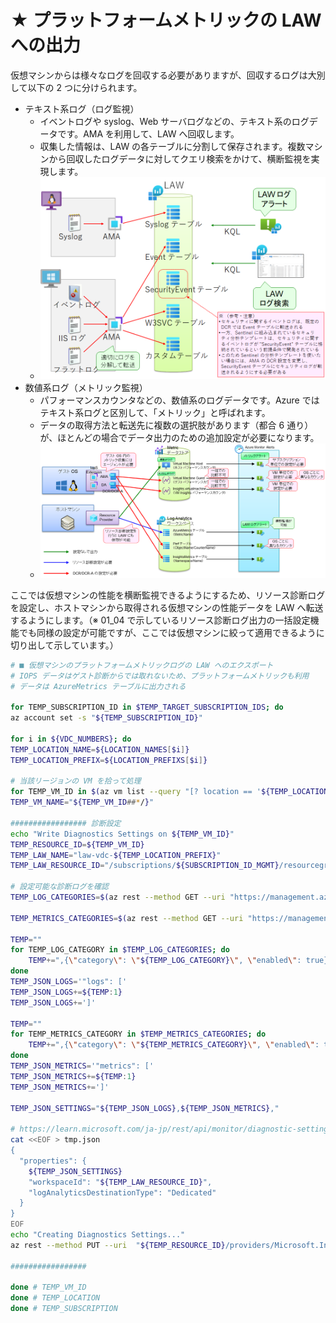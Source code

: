 # ★ プラットフォームメトリックの LAW への出力

仮想マシンからは様々なログを回収する必要がありますが、回収するログは大別して以下の 2 つに分けられます。

- テキスト系ログ（ログ監視）
  - イベントログや syslog、Web サーバログなどの、テキスト系のログデータです。AMA を利用して、LAW へ回収します。
  - 収集した情報は、LAW の各テーブルに分割して保存されます。複数マシンから回収したログデータに対してクエリ検索をかけて、横断監視を実現します。
  - ![picture 2](./images/f7230a5d4ff0239ba87f103bf656e3f123604d557b0ff17799af57c22bcf8f53.png)  
- 数値系ログ（メトリック監視）
  - パフォーマンスカウンタなどの、数値系のログデータです。Azure ではテキスト系ログと区別して、「メトリック」と呼ばれます。
  - データの取得方法と転送先に複数の選択肢があります（都合 6 通り）が、ほとんどの場合でデータ出力のための追加設定が必要になります。
  - ![picture 3](./images/6a5226b1dcaffc42a3a13ffe11b285f5bab33400e58b2210368758c63d352787.png)  

ここでは仮想マシンの性能を横断監視できるようにするため、リソース診断ログを設定し、ホストマシンから取得される仮想マシンの性能データを LAW へ転送するようにします。（※ 01_04 で示しているリソース診断ログ出力の一括設定機能でも同様の設定が可能ですが、ここでは仮想マシンに絞って適用できるように切り出して示しています。）

```bash
# ■ 仮想マシンのプラットフォームメトリックログの LAW へのエクスポート
# IOPS データはゲスト診断からでは取れないため、プラットフォームメトリックも利用
# データは AzureMetrics テーブルに出力される
 
for TEMP_SUBSCRIPTION_ID in $TEMP_TARGET_SUBSCRIPTION_IDS; do
az account set -s "${TEMP_SUBSCRIPTION_ID}"
 
for i in ${VDC_NUMBERS}; do
TEMP_LOCATION_NAME=${LOCATION_NAMES[$i]}
TEMP_LOCATION_PREFIX=${LOCATION_PREFIXS[$i]}
 
# 当該リージョンの VM を拾って処理
for TEMP_VM_ID in $(az vm list --query "[? location == '${TEMP_LOCATION_NAME}' ].id" --subscription ${TEMP_SUBSCRIPTION_ID} -o tsv); do
TEMP_VM_NAME="${TEMP_VM_ID##*/}"
 
################# 診断設定
echo "Write Diagnostics Settings on ${TEMP_VM_ID}"
TEMP_RESOURCE_ID=${TEMP_VM_ID}
TEMP_LAW_NAME="law-vdc-${TEMP_LOCATION_PREFIX}"
TEMP_LAW_RESOURCE_ID="/subscriptions/${SUBSCRIPTION_ID_MGMT}/resourcegroups/rg-vdc-${TEMP_LOCATION_PREFIX}/providers/microsoft.operationalinsights/workspaces/${TEMP_LAW_NAME}"
 
# 設定可能な診断ログを確認
TEMP_LOG_CATEGORIES=$(az rest --method GET --uri "https://management.azure.com/${TEMP_RESOURCE_ID}/providers/Microsoft.Insights/diagnosticSettingsCategories?api-version=2021-05-01-preview" --query "value[?properties.categoryType == 'Logs'].name" -o tsv)
 
TEMP_METRICS_CATEGORIES=$(az rest --method GET --uri "https://management.azure.com/${TEMP_RESOURCE_ID}/providers/Microsoft.Insights/diagnosticSettingsCategories?api-version=2021-05-01-preview" --query "value[?properties.categoryType == 'Metrics'].name" -o tsv)
 
TEMP=""
for TEMP_LOG_CATEGORY in $TEMP_LOG_CATEGORIES; do
    TEMP+=",{\"category\": \"${TEMP_LOG_CATEGORY}\", \"enabled\": true}"
done
TEMP_JSON_LOGS='"logs": ['
TEMP_JSON_LOGS+=${TEMP:1}
TEMP_JSON_LOGS+=']'
 
TEMP=""
for TEMP_METRICS_CATEGORY in $TEMP_METRICS_CATEGORIES; do
    TEMP+=",{\"category\": \"${TEMP_METRICS_CATEGORY}\", \"enabled\": true}"
done
TEMP_JSON_METRICS='"metrics": ['
TEMP_JSON_METRICS+=${TEMP:1}
TEMP_JSON_METRICS+=']'
 
TEMP_JSON_SETTINGS="${TEMP_JSON_LOGS},${TEMP_JSON_METRICS},"
 
# https://learn.microsoft.com/ja-jp/rest/api/monitor/diagnostic-settings/create-or-update?tabs=HTTP
cat <<EOF > tmp.json
{
  "properties": {
    ${TEMP_JSON_SETTINGS}
    "workspaceId": "${TEMP_LAW_RESOURCE_ID}",
    "logAnalyticsDestinationType": "Dedicated"
  }
}
EOF
echo "Creating Diagnostics Settings..."
az rest --method PUT --uri  "${TEMP_RESOURCE_ID}/providers/Microsoft.Insights/diagnosticSettings/${TEMP_LAW_NAME}?api-version=2021-05-01-preview" --body @tmp.json
 
#################
 
done # TEMP_VM_ID
done # TEMP_LOCATION
done # TEMP_SUBSCRIPTION

```
